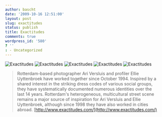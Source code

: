 ```yaml
---
author: bascht
date: '2009-10-16 12:51:00'
layout: post
slug: exactitudes
status: publish
title: Exactitudes
comments: true
wordpress_id: '580'
? ''
: - Uncategorized
---
```


![Exactitudes](http://www.exactitudes.com/thumbs/48.jpg)
![Exactitudes](http://www.exactitudes.com/thumbs/49.jpg)
![Exactitudes](http://www.exactitudes.com/thumbs/50.jpg)
![Exactitudes](http://www.exactitudes.com/thumbs/51.jpg)
![Exactitudes](http://www.exactitudes.com/thumbs/52.jpg) 

> Rotterdam-based photographer Ari Versluis and profiler Ellie
> Uyttenbroek have worked together since October 1994. Inspired by a
> shared interest in the striking dress codes of various social
> groups, they have systematically documented numerous identities
> over the last 14 years. Rotterdam's heterogeneous, multicultural
> street scene remains a major source of inspiration for Ari Versluis
> and Ellie Uyttenbroek, although since 1998 they have also worked in
> cities abroad.
> [http://www.exactitudes.com/](http://www.exactitudes.com/)




